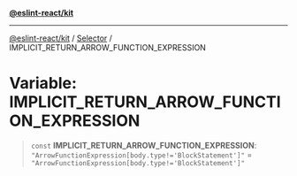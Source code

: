[**@eslint-react/kit**](../../../../README.md)

***

[@eslint-react/kit](../../../../README.md) / [Selector](../README.md) / IMPLICIT\_RETURN\_ARROW\_FUNCTION\_EXPRESSION

# Variable: IMPLICIT\_RETURN\_ARROW\_FUNCTION\_EXPRESSION

> `const` **IMPLICIT\_RETURN\_ARROW\_FUNCTION\_EXPRESSION**: `"ArrowFunctionExpression[body.type!='BlockStatement']"` = `"ArrowFunctionExpression[body.type!='BlockStatement']"`
